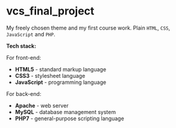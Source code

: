 # vcs_final_project

My freely chosen theme and my first course work. Plain `HTML`, `CSS`, `JavaScript` and `PHP`.

**Tech stack:**

For front-end:

- **HTML5** - standard markup language
- **CSS3** - stylesheet language
- **JavaScript** - programming language

For back-end:

- **Apache** - web server
- **MySQL** - database management system
- **PHP7** - general-purpose scripting language
